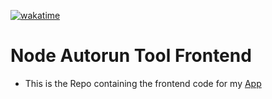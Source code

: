 [![wakatime](https://wakatime.com/badge/user/baf819ad-1920-42f7-9957-867bec17c57c/project/2cca86fa-1ac6-4165-a7f4-a70030aad251.svg)](https://wakatime.com/badge/user/baf819ad-1920-42f7-9957-867bec17c57c/project/2cca86fa-1ac6-4165-a7f4-a70030aad251)
# Node Autorun Tool Frontend
- This is the Repo containing the frontend code for my [App](https://github.com/DerDeathraven/NodeAutorunTool)

